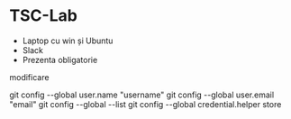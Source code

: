 # TSC-Lab

* Laptop cu win și Ubuntu
* Slack
* Prezenta obligatorie

modificare

git config --global user.name "username"
git config --global user.email "email"
git config --global --list
git config --global credential.helper store